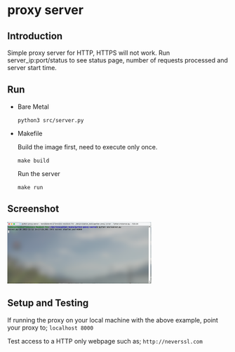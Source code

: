 # proxy server

## Introduction
Simple proxy server for HTTP, HTTPS will not work. Run server_ip:port/status to see status page, number of requests processed and server start time.

## Run

* Bare Metal

  ```
  python3 src/server.py
  ```

* Makefile

  Build the image first, need to execute only once.
  ```
  make build
  ```
  Run the server
  ```
  make run
  ```

## Screenshot
<p align = "left">
<img src= "assets/screenshot.png" alt ="screenshot" width="65%" height= "65%">
</p>

## Setup and Testing
If running the proxy on your local machine with the above example, point your proxy to;
```localhost 8000```

Test access to a HTTP only webpage such as;
```http://neverssl.com```